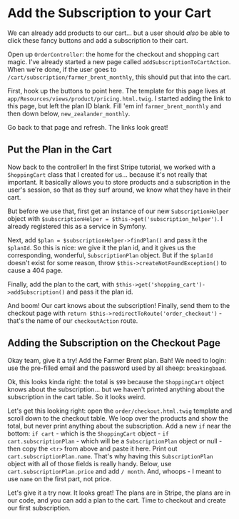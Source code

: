 # Add the Subscription to your Cart

We can already add products to our cart... but a user should *also* be able to click
these fancy buttons and add a subscription to their cart.

Open up `OrderController`: the home for the checkout and shopping cart magic. I've
already started a new page called `addSubscriptionToCartAction`. When we're done,
if the user goes to `/cart/subscription/farmer_brent_monthly`, this should put that
into the cart.

First, hook up the buttons to point here. The template for this page lives at
`app/Resources/views/product/pricing.html.twig`. I started adding the link to this
page, but left the plan ID blank. Fill 'em in! `farmer_brent_monthly` and then down
below, `new_zealander_monthly`.

Go back to that page and refresh. The links look great!

## Put the Plan in the Cart

Now back to the controller! In the first Stripe tutorial, we worked with a `ShoppingCart`
class that I created for us... because it's not really that important. It basically
allows you to store products and a subscription in the user's session, so that as
they surf around, we know what they have in their cart.

But before we use that, first get an instance of our new `SubscriptionHelper` object
with `$subscriptionHelper = $this->get('subscription_helper')`. I already registered
this as a service in Symfony.

Next, add `$plan = $subscriptionHelper->findPlan()` and pass it the `$planId`. So
this is nice: we give it the plan id, and it gives us the corresponding, wonderful,
`SubscriptionPlan` object. But if the `$planId` doesn't exist for some reason, 
throw `$this->createNotFoundException()` to cause a 404 page.

Finally, add the plan to the cart, with `$this->get('shopping_cart')->addSubscription()`
and pass it the plan id.

And boom! Our cart knows about the subscription! Finally, send them to the checkout
page with `return $this->redirectToRoute('order_checkout')` - that's the name of
our `checkoutAction` route.

## Adding the Subscription on the Checkout Page

Okay team, give it a try! Add the Farmer Brent plan. Bah! We need to login: use
the pre-filled email and the password used by all sheep: `breakingbaad`.

Ok, this looks kinda right: the total is `$99` because the `ShoppingCart` object
knows about the subscription... but we haven't printed anything about the subscription
in the cart table. So it looks weird.

Let's get this looking right: open the `order/checkout.html.twig` template and scroll
down to the checkout table. We loop over the products and show the total, but never
print anything about the subscription. Add a new `if` near the bottom: `if cart` - 
which is the `ShoppingCart` object - `if cart.subscriptionPlan` - which will be
a `SubscriptionPlan` object or null - then copy the `<tr>` from above and paste
it here. Print out `cart.subscriptionPlan.name`. That's why having this `SubscriptionPlan`
object with all of those fields is really handy. Below, use `cart.subscriptionPlan.price`
and add `/ month`. And, whoops - I meant to use `name` on the first part, not price.

Let's give it a try now. It looks great! The plans are in Stripe, the plans are
in our code, and you can add a plan to the cart. Time to checkout and create our
first subscription.
